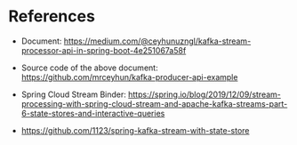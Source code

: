 
# References
- Document: https://medium.com/@ceyhunuzngl/kafka-stream-processor-api-in-spring-boot-4e251067a58f
- Source code of the above document: https://github.com/mrceyhun/kafka-producer-api-example

- Spring Cloud Stream Binder: https://spring.io/blog/2019/12/09/stream-processing-with-spring-cloud-stream-and-apache-kafka-streams-part-6-state-stores-and-interactive-queries
- https://github.com/1123/spring-kafka-stream-with-state-store